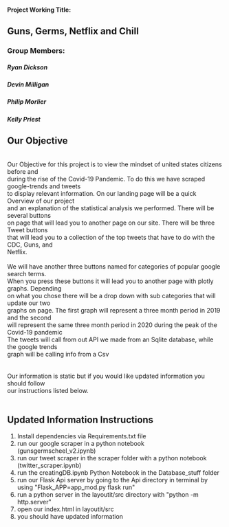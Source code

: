 #### Project Working Title: <br/>
## Guns, Germs, Netflix and Chill <br/>
### Group Members: <br/>
##### __Ryan Dickson__ <br/>
##### __Devin Milligan__ <br/>
##### __Philip Morlier__ <br/>
##### __Kelly Priest__ <br/>

## Our Objective
<br/>
        Our Objective for this project is to view the mindset of united states citizens before and <br/>
    during the rise of the Covid-19 Pandemic. To do this we have scraped google-trends and tweets <br/>
    to display relevant information. On our landing page will be a quick Overview of our project <br/>
    and an explanation of the statistical analysis we performed. There will be several buttons <br/>
    on page that will lead you to another page on our site. There will be three Tweet buttons <br/>
    that will lead you to a collection of the top tweets that have to do with the CDC, Guns, and <br/>
    Netflix. 
    <br/>
    <br/>
        We will have another three buttons named for categories of popular google search terms. <br/>
    When you press these buttons it will lead you to another page with plotly graphs. Depending <br/>
    on what you chose there will be a drop down with sub categories that will update our two <br/>
    graphs on page. The first graph will represent a three month period in 2019 and the second <br/>
    will represent the same three month period in 2020 during the peak of the Covid-19 pandemic <br/>
    The tweets will call from out API we made from an Sqlite database, while the google trends <br/>
    graph will be calling info from a Csv <br/>
    <br/>
    <br/>
        Our information is static but if you would like updated information you should follow <br/>
    our instructions listed below.<br/>
    <br/>

## Updated Information Instructions
1. Install dependencies via Requirements.txt file
2. run our google scraper in a python notebook (gunsgermscheel_v2.ipynb)
3. run our tweet scraper in the scraper folder with a python notebook (twitter_scraper.ipynb)
4. run the creatingDB.ipynb Python Notebook in the Database_stuff folder
5. run our Flask Api server by going to the Api directory in terminal by using "Flask_APP=app_mod.py flask run"
6. run a python server in the layoutit/src directory with "python -m http.server"
7. open our index.html in layoutit/src
8. you should have updated information